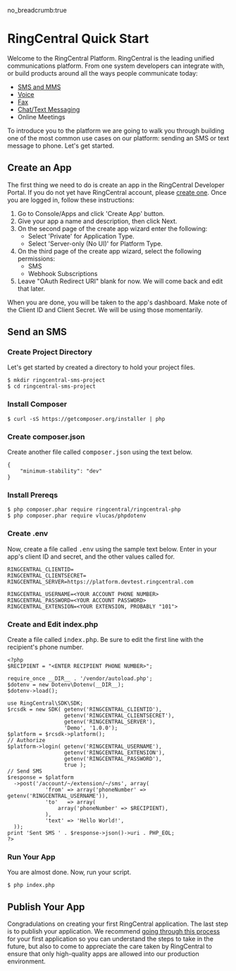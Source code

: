 no_breadcrumb:true

# RingCentral Quick Start

Welcome to the RingCentral Platform. RingCentral is the leading unified communications platform. From one system developers can integrate with, or build products around all the ways people communicate today:

* [SMS and MMS](../sms)
* [Voice](../voice)
* [Fax](../fax)
* [Chat/Text Messaging](../glip)
* Online Meetings

To introduce you to the platform we are going to walk you through building one of the most common use cases on our platform: sending an SMS or text message to phone. Let's get started.

## Create an App

The first thing we need to do is create an app in the RingCentral Developer Portal. If you do not yet have RingCentral account, please [create one](https://developer.ringcentral.com/login.html#/). Once you are logged in, follow these instructions:

1. Go to Console/Apps and click 'Create App' button.
2. Give your app a name and description, then click Next.
3. On the second page of the create app wizard enter the following:
    * Select 'Private' for Application Type.
    * Select 'Server-only (No UI)' for Platform Type.
4. On the third page of the create app wizard, select the following permissions:
    * SMS
    * Webhook Subscriptions
5. Leave "OAuth Redirect URI" blank for now. We will come back and edit that later. 

When you are done, you will be taken to the app's dashboard. Make note of the Client ID and Client Secret. We will be using those momentarily.

## Send an SMS

<h3>Create Project Directory</h3>

<p>Let's get started by created a directory to hold your project files.</p>

<pre><code class="bash">$ mkdir ringcentral-sms-project
$ cd ringcentral-sms-project
</code></pre>

<h3>Install Composer</h3>

<pre><code class="bash">$ curl -sS https://getcomposer.org/installer | php</code></pre>

<h3>Create composer.json</h3>

<p>Create another file called <tt>composer.json</tt> using the text below.</p>

<pre><code class="json">{
    "minimum-stability": "dev"
}
</code></pre>

<h3>Install Prereqs</h3>

<pre><code>$ php composer.phar require ringcentral/ringcentral-php
$ php composer.phar require vlucas/phpdotenv
</code></pre>

<h3>Create .env</h3>

<p>Now, create a file called <tt>.env</tt> using the sample text below. Enter in your app's client ID and secret, and the other values called for.</p>

<pre><code class="bash">RINGCENTRAL_CLIENTID=
RINGCENTRAL_CLIENTSECRET=
RINGCENTRAL_SERVER=https://platform.devtest.ringcentral.com

RINGCENTRAL_USERNAME=&lt;YOUR ACCOUNT PHONE NUMBER>
RINGCENTRAL_PASSWORD=&lt;YOUR ACCOUNT PASSWORD>
RINGCENTRAL_EXTENSION=&lt;YOUR EXTENSION, PROBABLY "101">
</code></pre>

<h3>Create and Edit index.php</h3>

<p>Create a file called <tt>index.php</tt>. Be sure to edit the first line with the recipient's phone number.</p>

<pre><code class="php">&lt;?php
$RECIPIENT = "&lt;ENTER RECIPIENT PHONE NUMBER>";

require_once __DIR__ . '/vendor/autoload.php';
$dotenv = new Dotenv\Dotenv(__DIR__);
$dotenv->load();

use RingCentral\SDK\SDK;
$rcsdk = new SDK( getenv('RINGCENTRAL_CLIENTID'),
                  getenv('RINGCENTRAL_CLIENTSECRET'),
                  getenv('RINGCENTRAL_SERVER'),
                  'Demo', '1.0.0');
$platform = $rcsdk->platform();
// Authorize
$platform->login( getenv('RINGCENTRAL_USERNAME'),
                  getenv('RINGCENTRAL_EXTENSION'),
                  getenv('RINGCENTRAL_PASSWORD'),
                  true );
// Send SMS
$response = $platform
  ->post('/account/~/extension/~/sms', array(
            'from' => array('phoneNumber' => getenv('RINGCENTRAL_USERNAME')),
            'to'   => array(
                array('phoneNumber' => $RECIPIENT),
            ),
            'text' => 'Hello World!',
  ));
print 'Sent SMS ' . $response->json()->uri . PHP_EOL;
?>
</code></pre>

<h3>Run Your App</h3>

<p>You are almost done. Now, run your script.</p>

<pre><code class="bash">$ php index.php
</code></pre>

## Publish Your App

Congradulations on creating your first RingCentral application. The last step is to publish your application. We recommend [going through this process](../basics/publish) for your first application so you can understand the steps to take in the future, but also to come to appreciate the care taken by RingCentral to ensure that only high-quality apps are allowed into our production environment.
